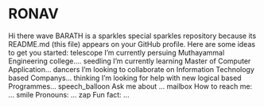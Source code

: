 # RONAV
Hi there wave BARATH is a sparkles special sparkles repository because its README.md (this file) appears on your GitHub profile.  Here are some ideas to get you started:  telescope I’m currently persuing Muthayammal Engineering college.... seedling I’m currently learning Master of Computer Application... dancers I’m looking to collaborate on Information Technology based Companys... thinking I’m looking for help with new logical based Programmes... speech_balloon Ask me about ... mailbox How to reach me: ... smile Pronouns: ... zap Fun fact: ...
